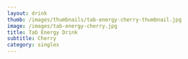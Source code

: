 ```yaml
---
layout: drink
thumb: /images/thumbnails/tab-energy-cherry-thumbnail.jpg
image: /images/tab-energy-cherry.jpg
title: Tab Energy Drink
subtitle: Cherry
category: singles
---
```


